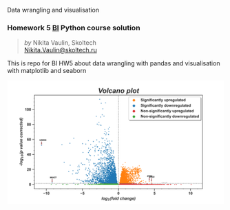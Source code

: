  Data wrangling and visualisation
### Homework 5 [BI](https://bioinf.me/) Python course solution
> *by* Nikita Vaulin, Skoltech <br />
> Nikita.Vaulin@skoltech.ru

This is repo for BI HW5 about data wrangling with pandas and visualisation with matplotlib and seaborn

<a><img src="my_volcano.png" align="center"></a>
